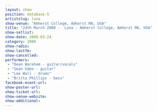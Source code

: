 ```yaml
---
layout: show
position: database-5
artistslug: luna
show-venue: "Amherst College, Amherst MA, USA"
title: "24th March 2000 -  Luna - Amherst College, Amherst MA, USA"
show-setlist: 
show-date: 2000-03-24
category: 2000
show-radio: 
show-lastfm: 
show-cancelled: 
performers: 
 - "Dean Wareham - guitar/vocals"
 - "Sean Eden - guitar"
 - "Lee Wall - drums"
 - "Britta Phillips - bass"
facebook-event-url: 
show-poster-url: 
show-ticket-url: 
show-venue-website: 
show-additional: 
---
```


